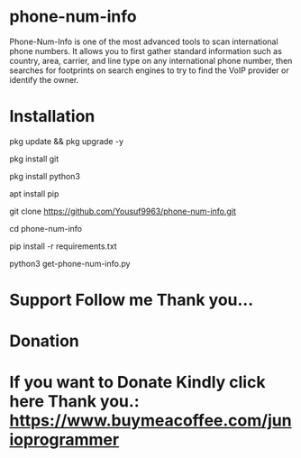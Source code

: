 # phone-num-info

Phone-Num-Info is one of the most advanced tools to scan international phone numbers. It allows you to first gather standard information such as country, area, carrier, and line type on any international phone number, then searches for footprints on search engines to try to find the VoIP provider or identify the owner.

# Installation

pkg update && pkg upgrade -y

pkg install git

pkg install python3

apt install pip

git clone https://github.com/Yousuf9963/phone-num-info.git

cd phone-num-info

pip install -r requirements.txt

python3 get-phone-num-info.py

# Support Follow me Thank you...


# Donation

# If you want to Donate Kindly click here Thank you.: https://www.buymeacoffee.com/junioprogrammer
